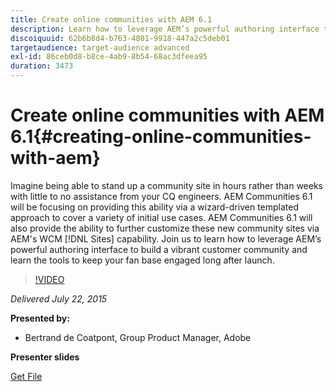 ```yaml
---
title: Create online communities with AEM 6.1
description: Learn how to leverage AEM’s powerful authoring interface to build a vibrant customer community and learn the tools to keep your fan base engaged long after launch.
discoiquuid: 62b6b8d4-b763-4801-9918-447a2c5deb01
targetaudience: target-audience advanced
exl-id: 86ceb0d8-b8ce-4ab9-8b54-68ac3dfeea95
duration: 3473
---
```

# Create online communities with AEM 6.1{#creating-online-communities-with-aem}

Imagine being able to stand up a community site in hours rather than weeks with little to no assistance from your CQ engineers. AEM Communities 6.1 will be focusing on providing this ability via a wizard-driven templated approach to cover a variety of initial use cases. AEM Communities 6.1 will also provide the ability to further customize these new community sites via AEM's WCM [!DNL Sites] capability. Join us to learn how to leverage AEM’s powerful authoring interface to build a vibrant customer community and learn the tools to keep your fan base engaged long after launch.

>[!VIDEO](https://video.tv.adobe.com/v/19381/?quality=9)

*Delivered July 22, 2015*

**Presented by:**

* Bertrand de Coatpont, Group Product Manager, Adobe

**Presenter slides**

[Get File](assets/aem-6-1-communities-gems.pdf)
<!--
[Get back to the Overview](https://helpx.adobe.com/experience-manager/kt/eseminars/gems/aem-index.html)
-->
